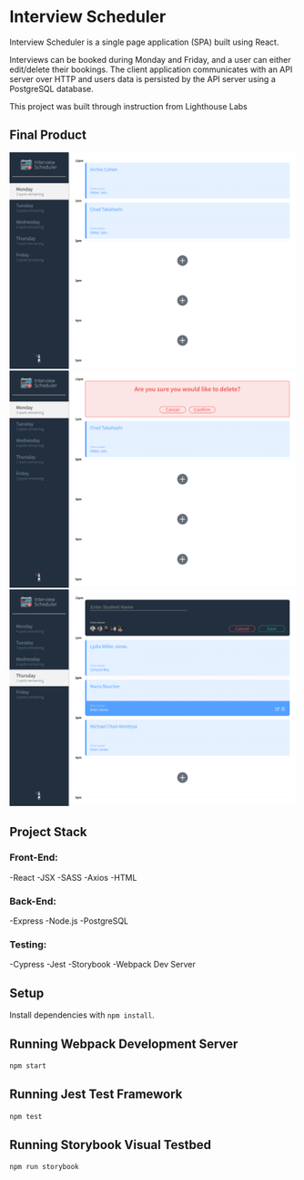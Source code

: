 # Interview Scheduler

Interview Scheduler is a single page application (SPA) built using React.

Interviews can be booked during Monday and Friday, and a user can either edit/delete their bookings. The client application communicates with an API server over HTTP and users data is persisted by the API server using a PostgreSQL database.

This project was built through instruction from Lighthouse Labs

## Final Product

!["Main Page"](https://github.com/mckinnondave/scheduler/blob/master/docs/main.png?raw=true)
!["Delete Feature"](https://github.com/mckinnondave/scheduler/blob/master/docs/delete.png?raw=true)
!["Add New Appointment"](https://github.com/mckinnondave/scheduler/blob/master/docs/create-new.png?raw=true)

## Project Stack

### Front-End:
-React
-JSX
-SASS
-Axios
-HTML

### Back-End:
-Express
-Node.js
-PostgreSQL

### Testing:
-Cypress
-Jest
-Storybook
-Webpack Dev Server

## Setup

Install dependencies with `npm install`.

## Running Webpack Development Server

```sh
npm start
```

## Running Jest Test Framework

```sh
npm test
```

## Running Storybook Visual Testbed

```sh
npm run storybook
```
